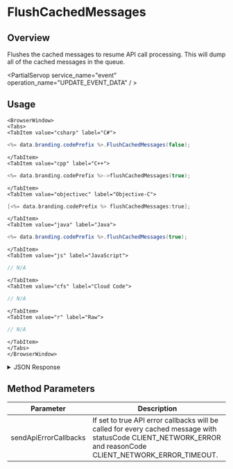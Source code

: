 # FlushCachedMessages
## Overview
Flushes the cached messages to resume API call processing. This will dump all of the cached messages in the queue.

<PartialServop service_name="event" operation_name="UPDATE_EVENT_DATA" / >

## Usage

```mdx-code-block
<BrowserWindow>
<Tabs>
<TabItem value="csharp" label="C#">
```

```csharp
<%= data.branding.codePrefix %>.FlushCachedMessages(false);
```

```mdx-code-block
</TabItem>
<TabItem value="cpp" label="C++">
```

```cpp
<%= data.branding.codePrefix %>->flushCachedMessages(true);
```

```mdx-code-block
</TabItem>
<TabItem value="objectivec" label="Objective-C">
```

```objectivec
[<%= data.branding.codePrefix %> flushCachedMessages:true];
```

```mdx-code-block
</TabItem>
<TabItem value="java" label="Java">
```

```java
<%= data.branding.codePrefix %>.flushCachedMessages(true);
```

```mdx-code-block
</TabItem>
<TabItem value="js" label="JavaScript">
```

```javascript
// N/A
```

```mdx-code-block
</TabItem>
<TabItem value="cfs" label="Cloud Code">
```

```javascript
// N/A
```

```mdx-code-block
</TabItem>
<TabItem value="r" label="Raw">
```

```javascript
// N/A
```

```mdx-code-block
</TabItem>
</Tabs>
</BrowserWindow>
```

<details>
<summary>JSON Response</summary>

```javascript
// N/A
```
</details>

## Method Parameters
Parameter | Description
--------- | -----------
sendApiErrorCallbacks | If set to true API error callbacks will be called for every cached message with statusCode CLIENT_NETWORK_ERROR and reasonCode CLIENT_NETWORK_ERROR_TIMEOUT.


